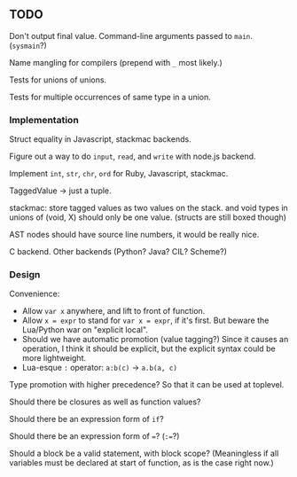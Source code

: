 TODO
----

Don't output final value.  Command-line arguments passed to `main`.  (`sysmain`?)

Name mangling for compilers (prepend with `_` most likely.)

Tests for unions of unions.

Tests for multiple occurrences of same type in a union.

### Implementation ###

Struct equality in Javascript, stackmac backends.

Figure out a way to do `input`, `read`, and `write` with node.js backend.

Implement `int`, `str`, `chr`, `ord` for Ruby, Javascript, stackmac.

TaggedValue -> just a tuple.

stackmac: store tagged values as two values on the stack.
and void types in unions of (void, X) should only be one value.
(structs are still boxed though)

AST nodes should have source line numbers, it would be really nice.

C backend.  Other backends (Python? Java? CIL? Scheme?)

### Design ###

Convenience:

*   Allow `var x` anywhere, and lift to front of function.
*   Allow `x = expr` to stand for `var x = expr`, if it's first.  But beware the
    Lua/Python war on "explicit local".
*   Should we have automatic promotion (value tagging?)
    Since it causes an operation, I think it should be explicit, but the
    explicit syntax could be more lightweight.
*   Lua-esque `:` operator: `a:b(c)` -> `a.b(a, c)`

Type promotion with higher precedence?  So that it can be used at toplevel.

Should there be closures as well as function values?

Should there be an expression form of `if`?

Should there be an expression form of `=`?  (`:=`?)

Should a block be a valid statement, with block scope?  (Meaningless if
all variables must be declared at start of function, as is the case right now.)
